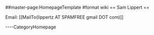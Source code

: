 \#\#master-page:HomepageTemplate \#format wiki == Sam Lippert ==

Email: \[\[MailTo(lippertz AT SPAMFREE gmail DOT com)\]\]

----CategoryHomepage
